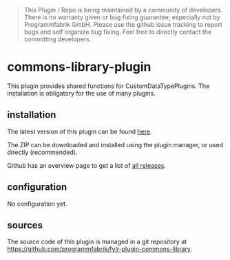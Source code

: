 > This Plugin / Repo is being maintained by a community of developers.
There is no warranty given or bug fixing guarantee; especially not by
Programmfabrik GmbH. Please use the github issue tracking to report bugs
and self organize bug fixing. Feel free to directly contact the committing
developers.

# commons-library-plugin

This plugin provides shared functions for CustomDataTypePlugins. The installation is obligatory for the use of many plugins.

## installation

The latest version of this plugin can be found [here](https://github.com/programmfabrik/fylr-plugin-commons-library/releases/latest/download/commonsLibrary.zip).

The ZIP can be downloaded and installed using the plugin manager, or used directly (recommended).

Github has an overview page to get a list of [all releases](https://github.com/programmfabrik/fylr-plugin-commons-library/releases/).

## configuration

No configuration yet.

## sources

The source code of this plugin is managed in a git repository at <https://github.com/programmfabrik/fylr-plugin-commons-library>.
